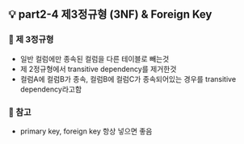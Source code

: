 ## 💡 part2-4 제3정규형 (3NF) & Foreign Key

### 🔹 제 3정규형

- 일반 컬럼에만 종속된 컬럼을 다른 테이블로 빼는것
- 제 2정규형에서 transitive dependency를 제거한것
- 컬럼A에 컬럼B가 종속, 컬럼B에 컬럼C가 종속되어있는 경우를 transitive dependency라고함

### 🔹 참고

- primary key, foreign key 항상 넣으면 좋음
